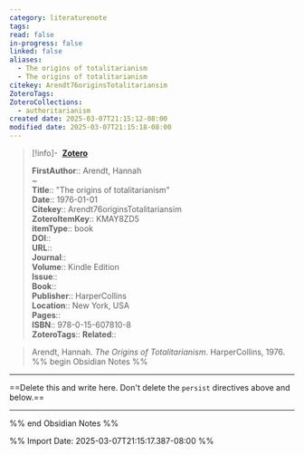 ```yaml
---
category: literaturenote
tags: 
read: false
in-progress: false
linked: false
aliases:
  - The origins of totalitarianism
  - The origins of totalitarianism
citekey: Arendt76originsTotalitariansim
ZoteroTags: 
ZoteroCollections:
  - authoritarianism
created date: 2025-03-07T21:15:12-08:00
modified date: 2025-03-07T21:15:18-08:00
---
```


> [!info]- &nbsp;[**Zotero**](zotero://select/library/items/KMAY8ZD5)  
>
> 
> 
> **FirstAuthor**:: Arendt, Hannah  
~    
> **Title**:: "The origins of totalitarianism"  
> **Date**:: 1976-01-01  
> **Citekey**:: Arendt76originsTotalitariansim  
> **ZoteroItemKey**:: KMAY8ZD5  
> **itemType**:: book  
> **DOI**::   
> **URL**::   
> **Journal**::   
> **Volume**:: Kindle Edition  
> **Issue**::   
> **Book**::   
> **Publisher**:: HarperCollins  
> **Location**:: New York, USA   
> **Pages**::   
> **ISBN**:: 978-0-15-607810-8  
> **ZoteroTags**:: 
> **Related**:: 

> Arendt, Hannah. _The Origins of Totalitarianism_. HarperCollins, 1976.
%% begin Obsidian Notes %%
___
==Delete this and write here.  Don't delete the `persist` directives above and below.==
___
%% end Obsidian Notes %%


%% Import Date: 2025-03-07T21:15:17.387-08:00 %%
